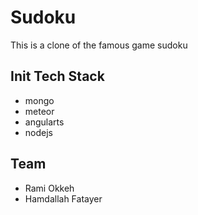 # Sudoku
This is a clone of the famous game sudoku

## Init Tech Stack
- mongo
- meteor
- angularts
- nodejs

## Team ##
- Rami Okkeh
- Hamdallah Fatayer
